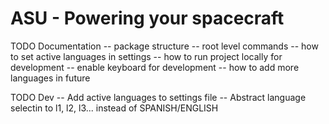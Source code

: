 # ASU - Powering your spacecraft

TODO Documentation
-- package structure
-- root level commands
-- how to set active languages in settings
-- how to run project locally for development
-- enable keyboard for development
-- how to add more languages in future


TODO Dev
-- Add active languages to settings file
-- Abstract language selectin to l1, l2, l3... instead of SPANISH/ENGLISH